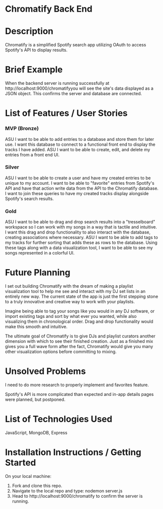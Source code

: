 # Chromatify Back End

# Description
Chromatify is a simplified Spotify search app utilizing OAuth to access Spotify's API to display results.

# Brief Example
When the backend server is running successfully at http://localhost:9000/chromatifyyou will see the site's data displayed as a JSON object. This confirms the server and database are connected.

# List of Features / User Stories

### MVP (Bronze)
ASU I want to be able to add entries to a database and store them for later use.
I want this database to connect to a functional front end to display the tracks  I have added.
ASU I want to be able to create, edit, and delete my entries from a front end UI.

### Silver
ASU I want to be able to create a user and have my created entries to be unique to my account. I want to be able to "favorite" entries from Spotify's API and have that action write data from the API to the Chromatify database.
I want to join these queries to have my created tracks display alongside Spotify's search results.

### Gold
ASU I want to be able to drag and drop search results into a "tresselboard" workspace so I can work with my songs in a way that is tactile and intuitive.
I want this drag and drop functionality to also interact with the database, creating associations where necessary.
ASU I want to be able to add tags to my tracks for further sorting that adds these as rows to the database.
Using these tags along with a data visualization tool, I want to be able to see my songs represented in a colorful UI.

# Future Planning
I set out building Chromatify with the dream of making a playlist visualization tool to help me see and interact with my DJ set lists in an entirely new way. The current state of the app is just the first stepping stone to a truly innovative and creative way to work with your playlists.

Imagine being able to tag your songs like you would in any DJ software, or import existing tags and sort by what ever you wanted, while also visualizing them in chronological order. Drag and drop functionality would make this smooth and intuitive.

The ultimate goal of Chromatify is to give DJs and playlist curators another dimension with which to see their finished creation. Just as a finished mix gives you a full wave form after the fact, Chromatify would give you many other visualization options before committing to mixing.

# Unsolved Problems
I need to do more research to properly implement and favorites feature.

Spotify's API is more complicated than expected and in-app details pages were planned, but postponed.

# List of Technologies Used
JavaScript, MongoDB, Express

# Installation Instructions / Getting Started
On your local machine:

1. Fork and clone this repo.
2. Navigate to the local repo and type:
  nodemon server.js
3. Head to http://localhost:9000/chromatify to confirm the server is running.
